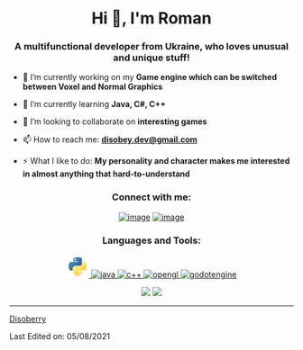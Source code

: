 <h1 align="center">Hi 👋, I'm Roman</h1>
<h3 align="center">A multifunctional developer from Ukraine, who loves unusual and unique stuff!</h3>

- 🔭 I’m currently working on my **Game engine which can be switched between Voxel and Normal Graphics**

- 🌱 I’m currently learning **Java, C#, C++**

- 👯 I’m looking to collaborate on **interesting games**

- 📫 How to reach me: **disobey.dev@gmail.com**

- ⚡ What I like to do: **My personality and character makes me interested in almost anything that hard-to-understand**

<h3 align="center">Connect with me:</h3>
<div align="center">

[![image](https://img.shields.io/badge/LinkedIn-0077B5?style=for-the-badge&logo=linkedin&logoColor=white)](https://www.linkedin.com/in/roman-korobenko-197837350/)
[![image](https://img.shields.io/badge/Gmail-D14836?style=for-the-badge&logo=gmail&logoColor=white)](mailto:disobey.dev@gmail.com)
  
</div>

<h3 align="center">Languages and Tools:</h3>

<p align="center">  
  <a href="https://www.python.org" target="_blank"> 
    <img src="https://raw.githubusercontent.com/devicons/devicon/master/icons/python/python-original.svg" alt="python" width="40" height="40"/> 
  </a>  
  <a href="https://www.java.com/en/" target="_blank"> 
    <img src="https://www.java.com/favicon.ico" alt="java" width="40" height="40"/> 
  </a>
  <a href="https://isocpp.org/" target="_blank"> 
    <img src="https://isocpp.org/favicon.ico" alt="c++" width="40" height="40"/> 
  </a>
  <a href="https://www.opengl.org/" target="_blank"> 
    <img src="https://www.opengl.org/favicon.ico" alt="opengl" width="40" height="40"/> 
  </a>
  <a href="https://godotengine.org/" target="_blank"> 
    <img src="https://godotengine.org/favicon.ico" alt="godotengine" width="40" height="40"/> 
  </a>
  
</p>

<p align= "center">
  <img height= "150" src="https://github-readme-stats.vercel.app/api?username=Disoberry&theme=react&show_icons=true&include_all_commits=true" />
  <img height= "150" src="https://github-readme-stats.vercel.app/api/top-langs/?username=Disoberry&theme=react&layout=compact" />
</p>

------

[Disoberry](https://github.com/Disoberry)

Last Edited on: 05/08/2021
